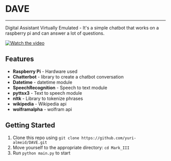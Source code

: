 # DAVE

---

Digital Assistant Virtually Emulated - It's a simple chatbot that works on a raspberry pi and can answer a lot of questions.

[![Watch the video](https://j.gifs.com/D1gODA.gif)](https://www.youtube.com/watch?v=ydsc-WqjYlQ)

## Features

- **Raspberry Pi** - Hardware used
- **Chatterbot** - library to create a chatbot conversation
- **Datetime** -  datetime module
- **SpeechRecognition** - Speech to text module 
- **pyttsx3** -  Text to speech module
- **nltk** - Library to tokenize phrases
- **wikipedia** - Wikipedia api
- **wolframalpha** - wolfram api



## Getting Started

1. Clone this repo using `git clone https://github.com/yuri-almeid/DAVE.git`
2. Move yourself to the appropriate directory: `cd Mark_III`
3. Run `python main.py` to start

